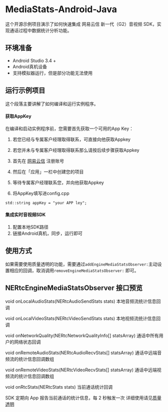 # MediaStats-Android-Java这个开源示例项目演示了如何快速集成 网易云信 新一代（G2）音视频 SDK，实现通话过程中数据统计分析功能。## 环境准备- Android Studio 3.4 +- Android真机设备- 支持模拟器运行，但是部分功能无法使用## 运行示例项目这个段落主要讲解了如何编译和运行实例程序。#### 获取AppKey在编译和启动实例程序前，您需要首先获取一个可用的App Key：1. 若您已经与专属客户经理取得联系，可直接向他获取Appkey2. 若您并未与专属客户经理取得联系那么请按后续步骤获取Appkey3. 首先在 [网易云信](https://id.163yun.com/register?h=media&t=media&clueFrom=nim&from=bdjjnim0035&referrer=https://app.yunxin.163.com/?clueFrom=nim&from=bdjjnim0035) 注册账号4. 然后在「应用」一栏中创建您的项目5. 等待专属客户经理联系您，并向他获取Appkey6. 将AppKey填写进config.cpp```std::string appKey = "your APP ley";```#### 集成实时音视频SDK1. 配置本地SDK路径2. 链接Android真机，同步，运行即可## 使用方式如果需要使用质量透明的功能，需要通过`addEngineMediaStatsObserver:`主动设置相应的回调，取消调用`removeEngineMediaStatsObserver:` 即可。## NERtcEngineMediaStatsObserver 接口预览void	onLocalAudioStats(NERtcAudioSendStats stats)本地音频流统计信息回调void	onLocalVideoStats(NERtcVideoSendStats stats)本地视频流统计信息回调void	onNetworkQuality(NERtcNetworkQualityInfo[] statsArray)通话中所有用户的网络状态回调void	onRemoteAudioStats(NERtcAudioRecvStats[] statsArray)通话中远端音频流的统计信息回调数组void	onRemoteVideoStats(NERtcVideoRecvStats[] statsArray)通话中远端视频流的统计信息回调数组void	onRtcStats(NERtcStats stats)当前通话统计回调SDK 定期向 App 报告当前通话的统计信息，每 2 秒触发一次详细使用请见[质量透明](https://dev.yunxin.163.com/docs/product/%E9%9F%B3%E8%A7%86%E9%A2%91%E9%80%9A%E8%AF%9DG2/SDK%E5%BC%80%E5%8F%91%E9%9B%86%E6%88%90/Android%E5%BC%80%E5%8F%91%E9%9B%86%E6%88%90/%E8%B4%A8%E9%87%8F%E9%80%8F%E6%98%8E)